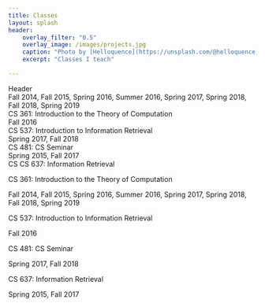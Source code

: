 ```yaml
---
title: Classes
layout: splash
header:
    overlay_filter: "0.5"
    overlay_image: /images/projects.jpg
    caption: "Photo by [Helloquence](https://unsplash.com/@helloquence) on [Unsplash](https://unsplash.com/photos/5fNmWej4tAA)"
    excerpt: "Classes I teach"

---
```


  


<div class="wrapper">
  <div class="box header">Header</div>
  <div class="box sidebar">Fall 2014, Fall 2015, Spring 2016, Summer 2016, Spring 2017, Spring 2018, Fall 2018, Spring 2019
  </div>
  <div class="box content">CS 361: Introduction to the Theory of Computation</div>
  <div class="box sidebar">Fall 2016</div>
  <div class="box content">CS 537: Introduction to Information Retrieval</div>
  <div class="box sidebar">Spring 2017, Fall 2018
  </div>
  <div class="box content">CS 481: CS Seminar  </div>
  <div class="box sidebar">Spring 2015, Fall 2017
  </div>
  <div class="box content">CS CS 637: Information Retrieval </div>
</div>

  
  
CS 361: Introduction to the Theory of Computation

Fall 2014, Fall 2015, Spring 2016, Summer 2016, Spring 2017, Spring 2018, Fall 2018, Spring 2019

CS 537: Introduction to Information Retrieval 

Fall 2016

CS 481: CS Seminar  

Spring 2017, Fall 2018

CS 637: Information Retrieval 

Spring 2015, Fall 2017
